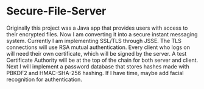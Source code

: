 # Secure-File-Server
Originally this project was a Java app that provides users with access to their encrypted files.
Now I am converting it into a secure instant messaging system.
Currently I am implementing SSL/TLS through JSSE.
The TLS connections will use RSA mutual authentication. Every client who logs on will need their own certificate,
which will be signed by the server. A test Certificate Authority will be at the top of the chain for both server and client.
Next I will implement a password database that stores hashes made with PBKDF2 and HMAC-SHA-256 hashing.
If I have time, maybe add facial recognition for authentication.
